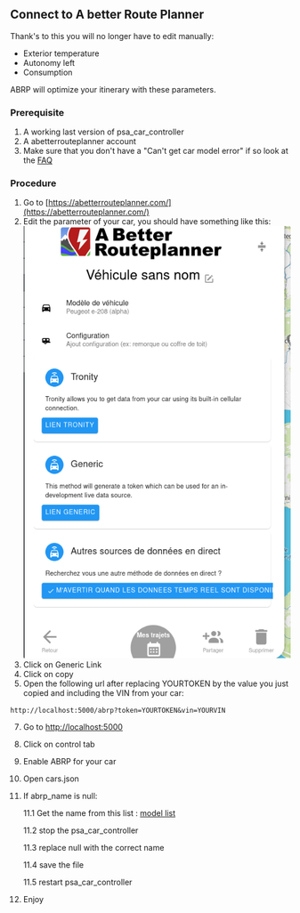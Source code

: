 ## Connect to A better Route Planner
 Thank's to this you will no longer have to edit manually:
- Exterior temperature
- Autonomy left
- Consumption 

ABRP will optimize your itinerary with these parameters.

### Prerequisite
1. A working last version of psa_car_controller
2. A abetterrouteplanner account
3. Make sure that you don't have a "Can't get car model error" if so look at the [FAQ](../FAQ.md)

### Procedure
1. Go to [https://abetterrouteplanner.com/](https://abetterrouteplanner.com/)
2. Edit the parameter of your car, you should have something like this:
![](abrp.png)
3. Click on Generic Link
4. Click on copy
5. Open the following url after replacing YOURTOKEN by the value you just copied and including the VIN from your car:
```
http://localhost:5000/abrp?token=YOURTOKEN&vin=YOURVIN
```
7. Go to [http://localhost:5000](http://localhost:5000)
8. Click on control tab
9. Enable ABRP for your car
10. Open cars.json 
11. If abrp_name is null:
    
    11.1 Get the name from this list : [model list](https://api.iternio.com/1/tlm/get_carmodels_list?api_key=32b2162f-9599-4647-8139-66e9f9528370)
    
    11.2 stop the psa_car_controller 
    
    11.3 replace null with the correct name 
    
    11.4 save the file 
    
    11.5 restart psa_car_controller
12. Enjoy
